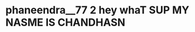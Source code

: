 # phaneendra__77                                                                                                                                                                   2 hey whaT SUP MY NASME IS CHANDHASN
